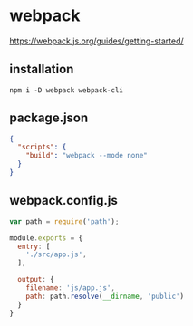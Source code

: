 # webpack
https://webpack.js.org/guides/getting-started/

## installation
```shell
npm i -D webpack webpack-cli
```

## package.json
```json
{
  "scripts": {
    "build": "webpack --mode none"
  }
}
```

## webpack.config.js
```javascript
var path = require('path');

module.exports = {
  entry: [
    './src/app.js',
  ],

  output: {
    filename: 'js/app.js',
    path: path.resolve(__dirname, 'public')
  }
}

```
